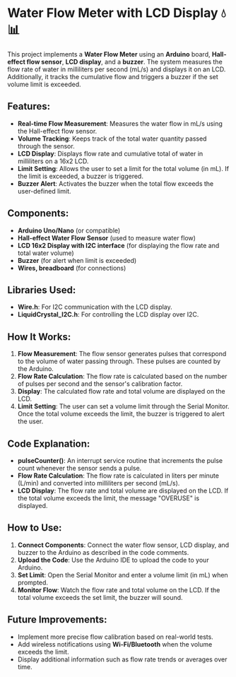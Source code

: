 # Water Flow Meter with LCD Display 💧📊

This project implements a **Water Flow Meter** using an **Arduino** board, **Hall-effect flow sensor**, **LCD display**, and a **buzzer**. The system measures the flow rate of water in milliliters per second (mL/s) and displays it on an LCD. Additionally, it tracks the cumulative flow and triggers a buzzer if the set volume limit is exceeded.

## Features:
- **Real-time Flow Measurement**: Measures the water flow in mL/s using the Hall-effect flow sensor.
- **Volume Tracking**: Keeps track of the total water quantity passed through the sensor.
- **LCD Display**: Displays flow rate and cumulative total of water in milliliters on a 16x2 LCD.
- **Limit Setting**: Allows the user to set a limit for the total volume (in mL). If the limit is exceeded, a buzzer is triggered.
- **Buzzer Alert**: Activates the buzzer when the total flow exceeds the user-defined limit.
  
## Components:
- **Arduino Uno/Nano** (or compatible)
- **Hall-effect Water Flow Sensor** (used to measure water flow)
- **LCD 16x2 Display with I2C interface** (for displaying the flow rate and total water volume)
- **Buzzer** (for alert when limit is exceeded)
- **Wires, breadboard** (for connections)

## Libraries Used:
- **Wire.h**: For I2C communication with the LCD display.
- **LiquidCrystal_I2C.h**: For controlling the LCD display over I2C.

## How It Works:
1. **Flow Measurement**: The flow sensor generates pulses that correspond to the volume of water passing through. These pulses are counted by the Arduino.
2. **Flow Rate Calculation**: The flow rate is calculated based on the number of pulses per second and the sensor's calibration factor.
3. **Display**: The calculated flow rate and total volume are displayed on the LCD.
4. **Limit Setting**: The user can set a volume limit through the Serial Monitor. Once the total volume exceeds the limit, the buzzer is triggered to alert the user.

## Code Explanation:
- **pulseCounter()**: An interrupt service routine that increments the pulse count whenever the sensor sends a pulse.
- **Flow Rate Calculation**: The flow rate is calculated in liters per minute (L/min) and converted into milliliters per second (mL/s).
- **LCD Display**: The flow rate and total volume are displayed on the LCD. If the total volume exceeds the limit, the message "OVERUSE" is displayed.

## How to Use:
1. **Connect Components**: Connect the water flow sensor, LCD display, and buzzer to the Arduino as described in the code comments.
2. **Upload the Code**: Use the Arduino IDE to upload the code to your Arduino.
3. **Set Limit**: Open the Serial Monitor and enter a volume limit (in mL) when prompted.
4. **Monitor Flow**: Watch the flow rate and total volume on the LCD. If the total volume exceeds the set limit, the buzzer will sound.

## Future Improvements:
- Implement more precise flow calibration based on real-world tests.
- Add wireless notifications using **Wi-Fi/Bluetooth** when the volume exceeds the limit.
- Display additional information such as flow rate trends or averages over time.
